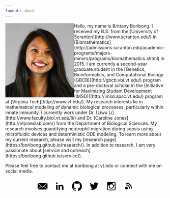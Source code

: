 ```yaml
---
layout: about
---
```


<img align="left" src="/assets/img/BORIBONG-Headshot.jpg"/>
Hello, my name is Brittany Boribong. I received my B.S. from the [University of Scranton](http://www.scranton.edu/) in [Biomathematics](http://admissions.scranton.edu/academic-programs/majors-minors/programs/biomathematics.shtml) in 2015. I am currently a second-year graduate student in the [Genetics, Bioinformatics, and Computational Biology (GBCB)](http://gbcb.vbi.vt.edu/) program and a pre-doctoral scholar in the [Initiative for Maximizing Student Development (IMSD)](http://imsd.apsc.vt.edu/) program at [Virginia Tech](http://www.vt.edu/). My research interests lie in mathematical modeling of dynamic biological processes, particularly within innate immunity. I currently work under Dr. [Liwu Li](http://www.faculty.biol.vt.edu/li/) and Dr. [Caroline Jones](http://vtjoneslab.com/) from the Department of Biological Sciences. My research involves quantifying neutrophil migration during sepsis using microfluidic devices and deterministic ODE modeling. To learn more about my current research, please visit my [research page](https://boribong.github.io/research/). In addition to research, I am very passionate about [service and outreach](https://boribong.github.io/service/).

Please feel free to contact me at boribong at vt.edu or connect with me on social media. 

<center><a href="mailto:boribong@vt.edu"><img src="/assets/img/Email-Icon.png" alt="mailto:boribong@vt.edu" title="mailto:boribong@vt.edu" width="50" height="50" /></a>
<a href="https://linkedin.com/in/brittany-boribong"><img src="/assets/img/LinkedIn-Icon.png" alt="https://linkedin.com/in/brittany-boribong" title="https://linkedin.com/in/brittany-boribong" width="50" height="50" /></a>
<a href="https://github.com/boribong"><img src="/assets/img/GitHub-Icon.png" alt="https://github.com/boribong" title="https://github.com/boribong" width="50" height="50" /></a>
<a href="https://twitter.com/bboribong_"><img src="/assets/img/Twitter-Icon.png" alt="https://twitter.com/bboribong_" title="https://twitter.com/bboribong_" width="50" height="50" /></a>
<a href="https://instagram.com/bboribong"><img src="/assets/img/Instagram-Icon.png" alt="https://instagram.com/bboribong" title="https://instagram.com/bboribong" width="50" height="50" /></a>
<a href="https://boribong.github.io/feed/feed.pfp-s17.xml"><img src="/assets/img/RSS-Icon.png" alt="https://boribong.github.io/feed/feed.pfp-s17.xml" title="https://boribong.github.io/feed/feed.pfp-s17.xml" width="50" height="50" /></a></center>
